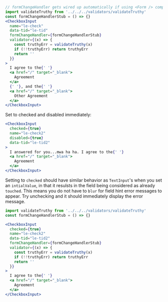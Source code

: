 ```jsx
// formChangeHandler gets wired up automatically if using <Form /> component
import validateTruthy from '../../../validators/validateTruthy'
const formChangeHandlerStub = () => {}
<CheckboxInput
  name="le-check"
  data-tid="le-tid"
  formChangeHandler={formChangeHandlerStub}
  validator={(x) => {
    const truthyErr = validateTruthy(x)
    if (!!truthyErr) return truthyErr
    return ''
  }}
>
  I agree to the{' '}
  <a href="/" target="_blank">
    Agreement
  </a>
  {' '}, and the{' '}
  <a href="/" target="_blank">
    Other Agreement
  </a>
</CheckboxInput>
```

Set to checked and disabled immediately:
```jsx
<CheckboxInput
  checked={true}
  name="le-check2"
  disabled={true}
  data-tid="le-tid2"
>
  I answered for you...mwa ha ha. I agree to the{' '}
  <a href="/" target="_blank">
    Agreement
  </a>
</CheckboxInput>
```


Setting to `checked` should have similar behavior as `TextInput`'s when you set an `intialValue`, in that
it resulsts in the field being considered as already `touched`. This means you do not have to `blur` for
field hint error messages to appear. Try unchecking and it should immediately display the error message.

```jsx
import validateTruthy from '../../../validators/validateTruthy'
const formChangeHandlerStub = () => {}

<CheckboxInput
  checked={true}
  name="le-check2"
  data-tid="le-tid2"
  formChangeHandler={formChangeHandlerStub}
  validator={(x) => {
    const truthyErr = validateTruthy(x)
    if (!!truthyErr) return truthyErr
    return ''
  }}
>
  I agree to the{' '}
  <a href="/" target="_blank">
    Agreement
  </a>
</CheckboxInput>
```
